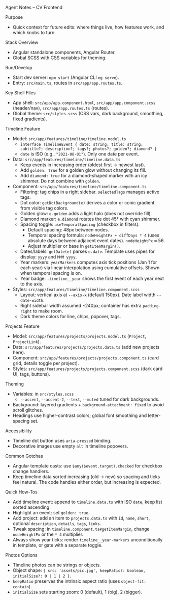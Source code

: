 Agent Notes – CV Frontend

Purpose
- Quick context for future edits: where things live, how features work, and which knobs to turn.

Stack Overview
- Angular standalone components, Angular Router.
- Global SCSS with CSS variables for theming.

Run/Develop
- Start dev server: `npm start` (Angular CLI `ng serve`).
- Entry: `src/main.ts`, routes in `src/app/app.routes.ts`.

Key Shell Files
- App shell: `src/app/app.component.html`, `src/app/app.component.scss` (header/nav), `src/app/app.routes.ts` (routes).
- Global theme: `src/styles.scss` (CSS vars, dark background, smoothing, fixed gradients).

Timeline Feature
- Model: `src/app/features/timeline/timeline.model.ts`
  - `interface TimelineEvent { date: string; title: string; subtitle?; description?; tags?; photos?; golden?; diamond? }`
  - `date` is ISO (e.g., `"2021-08-01"`). Only one date per event.
- Data: `src/app/features/timeline/timeline.data.ts`
  - Keep events in increasing order (oldest first → newest last).
  - Add `golden: true` for a golden glow without changing its fill.
  - Add `diamond: true` for a diamond-shaped marker with an icy shimmer. Do not combine with `golden`.
- Component: `src/app/features/timeline/timeline.component.ts`
  - Filtering: tag chips in a right sidebar. `selectedTags` manages active tags.
  - Dot color: `getDotBackground(e)` derives a color or conic gradient from visible tag colors.
  - Golden glow: `e.golden` adds a light halo (does not override fill).
  - Diamond marker: `e.diamond` rotates the dot 45° with cyan shimmer.
  - Spacing toggle: `useTemporalSpacing` (checkbox in filters).
    - Default spacing: 48px between nodes.
    - Temporal spacing formula: `nodeHeightPx + diffDays * 4` (uses absolute days between adjacent event dates). `nodeHeightPx` ≈ 56.
    - Adjust multiplier or base in `getItemMargin()`.
  - Dates/labels: `getDate(e)` parses `e.date`. Template uses pipes for display: `yyyy` and `MMM yyyy`.
  - Year markers: `yearMarkers` computes axis tick positions (Jan 1 for each year) via linear interpolation using cumulative offsets. Shown when temporal spacing is on.
  - Year badge: `.timeline__year` shows the first event of each year next to the axis.
- Styles: `src/app/features/timeline/timeline.component.scss`
  - Layout: vertical axis at `--axis-x` (default 150px). Date label width `--date-width`.
  - Right sidebar width assumed ~240px; container has extra `padding-right` to make room.
  - Dark theme colors for line, chips, popover, tags.

Projects Feature
- Model: `src/app/features/projects/projects.model.ts` (`Project`, `ProjectLink`).
- Data: `src/app/features/projects/projects.data.ts` (add new projects here).
- Component: `src/app/features/projects/projects.component.ts` (card grid, details toggle per project).
- Styles: `src/app/features/projects/projects.component.scss` (dark card UI, tags, buttons).

Theming
- Variables: in `src/styles.scss`
  - `--accent`, `--accent-2`, `--text`, `--muted` tuned for dark backgrounds.
- Background: layered gradients + `background-attachment: fixed` to avoid scroll glitches.
- Headings use higher-contrast colors; global font smoothing and letter-spacing set.

Accessibility
- Timeline dot button uses `aria-pressed` binding.
- Decorative images use empty `alt` in timeline popovers.

Common Gotchas
- Angular template casts: use `$any($event.target).checked` for checkbox change handlers.
- Keep timeline data sorted increasing (old → new) so spacing and ticks feel natural. The code handles either order, but increasing is expected.

Quick How-Tos
- Add timeline event: append to `timeline.data.ts` with ISO `date`, keep list sorted ascending.
- Highlight an event: set `golden: true`.
- Add project: add an item to `projects.data.ts` with `id`, `name`, `short`, optional `description`, `details`, `tags`, `links`.
- Tweak spacing: in `timeline.component.ts#getItemMargin`, change `nodeHeightPx` or the `* 4` multiplier.
- Always show year ticks: render `timeline__year-markers` unconditionally in template, or gate with a separate toggle.

Photos Options
- Timeline photos can be strings or objects.
- Object shape: `{ src: 'assets/pic.jpg', keepRatio?: boolean, initialSize?: 0 | 1 | 2 }`.
- `keepRatio` preserves the intrinsic aspect ratio (uses `object-fit: contain`).
- `initialSize` sets starting zoom: 0 (default), 1 (big), 2 (bigger).
